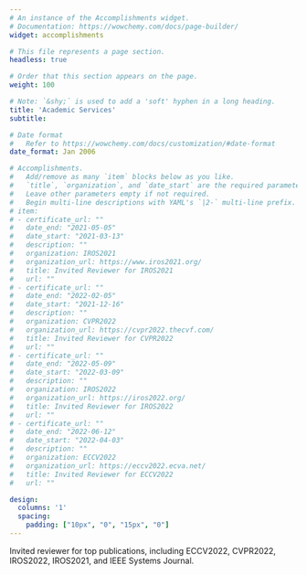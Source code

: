 ```yaml
---
# An instance of the Accomplishments widget.
# Documentation: https://wowchemy.com/docs/page-builder/
widget: accomplishments

# This file represents a page section.
headless: true

# Order that this section appears on the page.
weight: 100

# Note: `&shy;` is used to add a 'soft' hyphen in a long heading.
title: 'Academic Services'
subtitle:

# Date format
#   Refer to https://wowchemy.com/docs/customization/#date-format
date_format: Jan 2006

# Accomplishments.
#   Add/remove as many `item` blocks below as you like.
#   `title`, `organization`, and `date_start` are the required parameters.
#   Leave other parameters empty if not required.
#   Begin multi-line descriptions with YAML's `|2-` multi-line prefix.
# item:
# - certificate_url: ""
#   date_end: "2021-05-05"
#   date_start: "2021-03-13"
#   description: ""
#   organization: IROS2021
#   organization_url: https://www.iros2021.org/
#   title: Invited Reviewer for IROS2021
#   url: ""
# - certificate_url: ""
#   date_end: "2022-02-05"
#   date_start: "2021-12-16"
#   description: ""
#   organization: CVPR2022
#   organization_url: https://cvpr2022.thecvf.com/
#   title: Invited Reviewer for CVPR2022
#   url: ""
# - certificate_url: ""
#   date_end: "2022-05-09"
#   date_start: "2022-03-09"
#   description: ""
#   organization: IROS2022
#   organization_url: https://iros2022.org/
#   title: Invited Reviewer for IROS2022
#   url: ""
# - certificate_url: ""
#   date_end: "2022-06-12"
#   date_start: "2022-04-03"
#   description: ""
#   organization: ECCV2022
#   organization_url: https://eccv2022.ecva.net/
#   title: Invited Reviewer for ECCV2022
#   url: ""

design:
  columns: '1' 
  spacing:
    padding: ["10px", "0", "15px", "0"]
---
```

Invited reviewer for top publications, including ECCV2022, CVPR2022, IROS2022, IROS2021, and IEEE Systems Journal.
